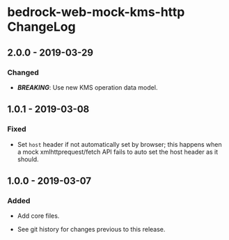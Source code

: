# bedrock-web-mock-kms-http ChangeLog

## 2.0.0 - 2019-03-29

### Changed
- ***BREAKING***: Use new KMS operation data model.

## 1.0.1 - 2019-03-08

### Fixed
- Set `host` header if not automatically set by browser; this
  happens when a mock xmlhttprequest/fetch API fails to auto
  set the host header as it should.

## 1.0.0 - 2019-03-07

### Added
- Add core files.

- See git history for changes previous to this release.
